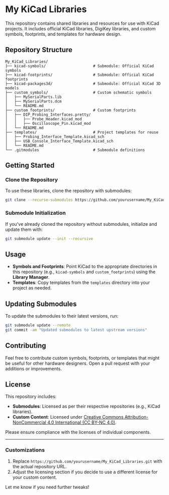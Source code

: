 # My KiCad Libraries

This repository contains shared libraries and resources for use with KiCad projects.
It includes official KiCad libraries, DigiKey libraries, and custom symbols, footprints, and templates for hardware design.

## Repository Structure

```
My_KiCad_Libraries/
├── kicad-symbols/                     # Submodule: Official KiCad symbols
├── kicad-footprints/                  # Submodule: Official KiCad footprints
├── kicad-packages3d/                  # Submodule: Official KiCad 3D models
├── custom_symbols/                    # Custom schematic symbols
│   ├── MySerialParts.lib
│   ├── MySerialParts.dcm
│   └── README.md
├── custom_footprints/                 # Custom footprints
│   ├── DIP_Probing_Interfaces.pretty/
│   │   ├── Probe_Header.kicad_mod
│   │   ├── Oscilloscope_Pin.kicad_mod
│   └── README.md
├── templates/                         # Project templates for reuse
│   ├── Probing_Interface_Template.kicad_sch
│   ├── USB_Console_Interface_Template.kicad_sch
│   └── README.md
└── .gitmodules                        # Submodule definitions
```

## Getting Started

### Clone the Repository

To use these libraries, clone the repository with submodules:

```bash
git clone --recurse-submodules https://github.com/yourusername/My_KiCad_Libraries.git
```

### Submodule Initialization

If you've already cloned the repository without submodules, initialize and update them with:

```bash
git submodule update --init --recursive
```

## Usage

- **Symbols and Footprints**: Point KiCad to the appropriate directories in this repository (e.g., `kicad-symbols` and `custom_footprints`) using the **Library Manager**.
- **Templates**: Copy templates from the `templates` directory into your project as needed.

## Updating Submodules

To update the submodules to their latest versions, run:

```bash
git submodule update --remote
git commit -am "Updated submodules to latest upstream versions"
```

## Contributing

Feel free to contribute custom symbols, footprints, or templates that might be useful for other hardware designers.
Open a pull request with your additions or improvements.

## License

This repository includes:
- **Submodules**: Licensed as per their respective repositories (e.g., KiCad libraries).
- **Custom Content**: Licensed under [Creative Commons Attribution-NonCommercial 4.0 International (CC BY-NC 4.0)](https://creativecommons.org/licenses/by-nc/4.0/).

Please ensure compliance with the licenses of individual components.

---

### **Customizations**
1. Replace `https://github.com/yourusername/My_KiCad_Libraries.git` with the actual repository URL.
2. Adjust the licensing section if you decide to use a different license for your custom content.

Let me know if you need further tweaks!